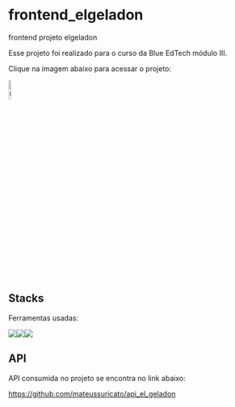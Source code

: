 # frontend_elgeladon
 frontend projeto elgeladon

Esse projeto foi realizado para o curso da Blue EdTech módulo III.

Clique na imagem abaixo para acessar o projeto:

<a href="https://frontend-elgeladon.onrender.com" target="_blank"><img style="width:10%" src="https://cdn-icons-png.flaticon.com/512/2136/2136384.png" alt="ícone pokedex"></a>

## Stacks
Ferramentas usadas:
<div style="display:flex">
<img src="https://img.icons8.com/color/48/000000/javascript--v1.png"/>
<img src="https://img.icons8.com/color/48/000000/html-5--v2.png"/>
<img src="https://img.icons8.com/color/48/000000/css3.png"/>
</div>

## API

API consumida no projeto se encontra no link abaixo:

https://github.com/mateussuricato/api_el_geladon
